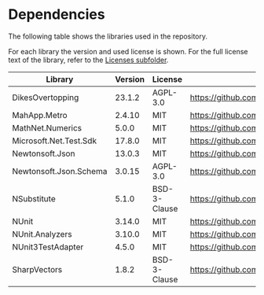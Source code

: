 # Dependencies
The following table shows the libraries used in the repository.

For each library the version and used license is shown. For the full license text of the library, refer to the [Licenses subfolder](Licenses).

| Library                | Version | License      | Source                                            |
|------------------------|---------|--------------|---------------------------------------------------|
| DikesOvertopping       | 23.1.2  | AGPL-3.0     | https://github.com/Deltares/DikesOvertopping      |
| MahApp.Metro           | 2.4.10  | MIT          | https://github.com/MahApps/MahApps.Metro          |
| MathNet.Numerics       | 5.0.0   | MIT          | https://github.com/mathnet/mathnet-numerics       |
| Microsoft.Net.Test.Sdk | 17.8.0  | MIT          | https://github.com/microsoft/vstest               |
| Newtonsoft.Json        | 13.0.3  | MIT          | https://github.com/JamesNK/Newtonsoft.Json        |
| Newtonsoft.Json.Schema | 3.0.15  | AGPL-3.0     | https://github.com/JamesNK/Newtonsoft.Json.Schema |
| NSubstitute            | 5.1.0   | BSD-3-Clause | https://github.com/nsubstitute/NSubstitute        |
| NUnit                  | 3.14.0  | MIT          | https://github.com/nunit/nunit                    |
| NUnit.Analyzers        | 3.10.0  | MIT          | https://github.com/nunit/nunit.analyzers          |
| NUnit3TestAdapter      | 4.5.0   | MIT          | https://github.com/nunit/nunit3-vs-adapter        |
| SharpVectors           | 1.8.2   | BSD-3-Clause | https://github.com/ElinamLLC/SharpVectors         |